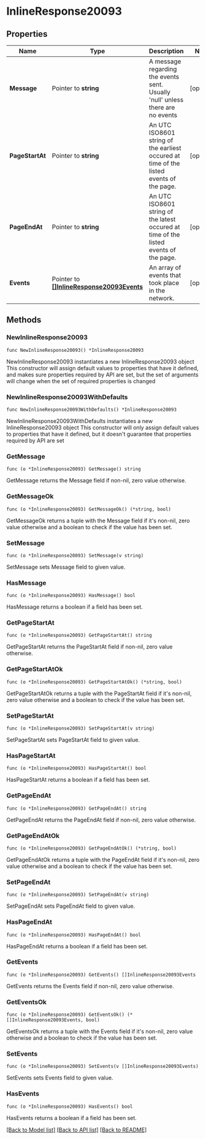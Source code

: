 # InlineResponse20093

## Properties

Name | Type | Description | Notes
------------ | ------------- | ------------- | -------------
**Message** | Pointer to **string** | A message regarding the events sent. Usually &#39;null&#39; unless there are no events | [optional] 
**PageStartAt** | Pointer to **string** | An UTC ISO8601 string of the earliest occured at time of the listed events of the page. | [optional] 
**PageEndAt** | Pointer to **string** | An UTC ISO8601 string of the latest occured at time of the listed events of the page. | [optional] 
**Events** | Pointer to [**[]InlineResponse20093Events**](InlineResponse20093Events.md) | An array of events that took place in the network. | [optional] 

## Methods

### NewInlineResponse20093

`func NewInlineResponse20093() *InlineResponse20093`

NewInlineResponse20093 instantiates a new InlineResponse20093 object
This constructor will assign default values to properties that have it defined,
and makes sure properties required by API are set, but the set of arguments
will change when the set of required properties is changed

### NewInlineResponse20093WithDefaults

`func NewInlineResponse20093WithDefaults() *InlineResponse20093`

NewInlineResponse20093WithDefaults instantiates a new InlineResponse20093 object
This constructor will only assign default values to properties that have it defined,
but it doesn't guarantee that properties required by API are set

### GetMessage

`func (o *InlineResponse20093) GetMessage() string`

GetMessage returns the Message field if non-nil, zero value otherwise.

### GetMessageOk

`func (o *InlineResponse20093) GetMessageOk() (*string, bool)`

GetMessageOk returns a tuple with the Message field if it's non-nil, zero value otherwise
and a boolean to check if the value has been set.

### SetMessage

`func (o *InlineResponse20093) SetMessage(v string)`

SetMessage sets Message field to given value.

### HasMessage

`func (o *InlineResponse20093) HasMessage() bool`

HasMessage returns a boolean if a field has been set.

### GetPageStartAt

`func (o *InlineResponse20093) GetPageStartAt() string`

GetPageStartAt returns the PageStartAt field if non-nil, zero value otherwise.

### GetPageStartAtOk

`func (o *InlineResponse20093) GetPageStartAtOk() (*string, bool)`

GetPageStartAtOk returns a tuple with the PageStartAt field if it's non-nil, zero value otherwise
and a boolean to check if the value has been set.

### SetPageStartAt

`func (o *InlineResponse20093) SetPageStartAt(v string)`

SetPageStartAt sets PageStartAt field to given value.

### HasPageStartAt

`func (o *InlineResponse20093) HasPageStartAt() bool`

HasPageStartAt returns a boolean if a field has been set.

### GetPageEndAt

`func (o *InlineResponse20093) GetPageEndAt() string`

GetPageEndAt returns the PageEndAt field if non-nil, zero value otherwise.

### GetPageEndAtOk

`func (o *InlineResponse20093) GetPageEndAtOk() (*string, bool)`

GetPageEndAtOk returns a tuple with the PageEndAt field if it's non-nil, zero value otherwise
and a boolean to check if the value has been set.

### SetPageEndAt

`func (o *InlineResponse20093) SetPageEndAt(v string)`

SetPageEndAt sets PageEndAt field to given value.

### HasPageEndAt

`func (o *InlineResponse20093) HasPageEndAt() bool`

HasPageEndAt returns a boolean if a field has been set.

### GetEvents

`func (o *InlineResponse20093) GetEvents() []InlineResponse20093Events`

GetEvents returns the Events field if non-nil, zero value otherwise.

### GetEventsOk

`func (o *InlineResponse20093) GetEventsOk() (*[]InlineResponse20093Events, bool)`

GetEventsOk returns a tuple with the Events field if it's non-nil, zero value otherwise
and a boolean to check if the value has been set.

### SetEvents

`func (o *InlineResponse20093) SetEvents(v []InlineResponse20093Events)`

SetEvents sets Events field to given value.

### HasEvents

`func (o *InlineResponse20093) HasEvents() bool`

HasEvents returns a boolean if a field has been set.


[[Back to Model list]](../README.md#documentation-for-models) [[Back to API list]](../README.md#documentation-for-api-endpoints) [[Back to README]](../README.md)


